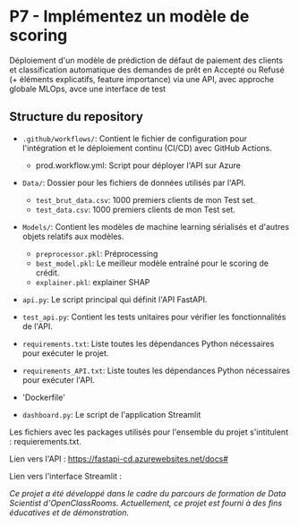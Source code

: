 # P7 - Implémentez un modèle de scoring

Déploiement d'un modèle de prédiction de défaut de paiement des clients et classification automatique des demandes de prêt en Accepté ou Refusé (+ éléments explicatifs, feature importance)
  via une API, 
  avec approche globale MLOps,
  avce une interface de test  


## Structure du repository

- `.github/workflows/`: Contient le fichier de configuration pour l'intégration et le déploiement continu (CI/CD) avec GitHub Actions.
  - prod.workflow.yml: Script pour déployer l'API sur Azure
  
- `Data/`: Dossier pour les fichiers de données utilisés par l'API.
  - `test_brut_data.csv`: 1000 premiers clients de mon Test set.  
  - `test_data.csv`: 1000 premiers clients de mon Test set.  
  
- `Models/`: Contient les modèles de machine learning sérialisés et d'autres objets relatifs aux modèles.
  - `preprocessor.pkl`: Préprocessing 
  - `best_model.pkl`: Le meilleur modèle entraîné pour le scoring de crédit.
  - `explainer.pkl`: explainer SHAP 

- `api.py`: Le script principal qui définit l'API FastAPI.

- `test_api.py`: Contient les tests unitaires pour vérifier les fonctionnalités de l'API.

- `requirements.txt`: Liste toutes les dépendances Python nécessaires pour exécuter le projet.
- `requirements_API.txt`: Liste toutes les dépendances Python nécessaires pour exécuter l'API.

- 'Dockerfile'

- `dashboard.py`: Le script de l'application Streamlit

Les fichiers avec les packages utilisés pour l'ensemble du projet s'intitulent : requierements.txt.  

Lien vers l'API : https://fastapi-cd.azurewebsites.net/docs#

Lien vers l'interface Streamlit : 

*Ce projet a été développé dans le cadre du parcours de formation de Data Scientist d'OpenClassRooms.*
*Actuellement, ce projet est fourni à des fins éducatives et de démonstration.*